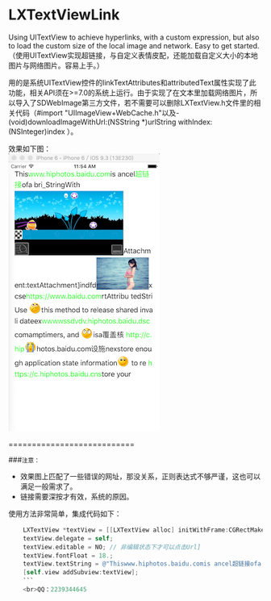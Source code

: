 # LXTextViewLink
Using UITextView to achieve hyperlinks, with a custom expression, but also to load the custom size of the local image and network. Easy to get started.（使用UITextView实现超链接，与自定义表情皮配，还能加载自定义大小的本地图片与网络图片。容易上手。）

用的是系统UITextView控件的linkTextAttributes和attributedText属性实现了此功能，相关API须在>=7.0的系统上运行。由于实现了在文本里加载网络图片，所以导入了SDWebImage第三方文件，若不需要可以删除LXTextView.h文件里的相关代码（#import "UIImageView+WebCache.h"以及- (void)downloadImageWithUrl:(NSString *)urlString withIndex:(NSInteger)index
）。 

效果如下图：<br>
![image](https://github.com/SoftProgramLX/LXTextViewLink/blob/master/TextViewLink/screen.png)

===========================

###`注意：`
* 效果图上匹配了一些错误的网址，那没关系，正则表达式不够严谨，这也可以满足一般需求了。
* 链接需要深按才有效，系统的原因。

使用方法非常简单，集成代码如下：<br>
```objective-c
    LXTextView *textView = [[LXTextView alloc] initWithFrame:CGRectMake(10, 10, kScreenWidth - 20, kScreenHeight - 20)];
    textView.delegate = self;
    textView.editable = NO; // 非编辑状态下才可以点击Url]
    textView.fontFloat = 18.;
    textView.textString = @"Thiswww.hiphotos.baidu.comis ancel超链接ofa bri_StringWith Attachment:textAttachment]indfdxcsehttps://www.baidu.comrtAttribu tedStriUse [傲慢]this method to release shared invali dateexwwwwssdvdv.hiphotos.baidu.dsccomamptimers, and [吓]isa覆盖核 http://c.hip[大哭]hotos.baidu.com设施nexstore enough application state information[微笑] to re https://c.hiphotos.baidu.cnstore your";
    [self.view addSubview:textView];
    ```
    <br>QQ：2239344645
